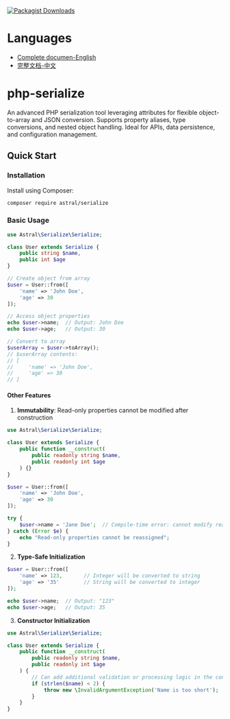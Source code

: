 [![Packagist Downloads](https://img.shields.io/packagist/dm/astral/php-serialize)](https://packagist.org/packages/astral/php-serialize)

# Languages

- [Complete documen-English](./docs/en/README.md)
- [完整文档-中文](./docs/zh/README.md)

# php-serialize
An advanced PHP serialization tool leveraging attributes for flexible object-to-array and JSON conversion. Supports property aliases, type conversions, and nested object handling. Ideal for APIs, data persistence, and configuration management.


## Quick Start

### Installation

Install using Composer:

```bash
composer require astral/serialize
```

### Basic Usage

```php
use Astral\Serialize\Serialize;

class User extends Serialize {
    public string $name,
    public int $age
}

// Create object from array
$user = User::from([
    'name' => 'John Doe',
    'age' => 30
]);

// Access object properties
echo $user->name;  // Output: John Doe
echo $user->age;   // Output: 30

// Convert to array
$userArray = $user->toArray();
// $userArray contents:
// [
//     'name' => 'John Doe',
//     'age' => 30
// ]
```

#### Other Features

1. **Immutability**: Read-only properties cannot be modified after construction

```php
use Astral\Serialize\Serialize;

class User extends Serialize {
    public function __construct(
        public readonly string $name,
        public readonly int $age
    ) {}
}

$user = User::from([
    'name' => 'John Doe',
    'age' => 30
]);

try {
    $user->name = 'Jane Doe';  // Compile-time error: cannot modify read-only property
} catch (Error $e) {
    echo "Read-only properties cannot be reassigned";
}
```

2. **Type-Safe Initialization**

```php
$user = User::from([
    'name' => 123,       // Integer will be converted to string
    'age' => '35'        // String will be converted to integer
]);

echo $user->name;  // Output: "123"
echo $user->age;   // Output: 35
```

3. **Constructor Initialization**

```php
use Astral\Serialize\Serialize;

class User extends Serialize {
    public function __construct(
        public readonly string $name,
        public readonly int $age
    ) {
        // Can add additional validation or processing logic in the constructor
        if (strlen($name) < 2) {
            throw new \InvalidArgumentException('Name is too short');
        }
    }
}
```
